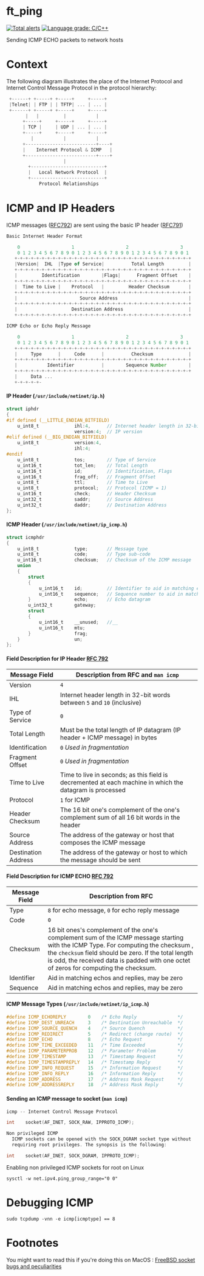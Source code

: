 # ft_ping
[![Total alerts](https://img.shields.io/lgtm/alerts/g/grumbach/ft_ping.svg?logo=lgtm&logoWidth=18)](https://lgtm.com/projects/g/grumbach/ft_ping/alerts/) [![Language grade: C/C++](https://img.shields.io/lgtm/grade/cpp/g/grumbach/ft_ping.svg?logo=lgtm&logoWidth=18)](https://lgtm.com/projects/g/grumbach/ft_ping/context:cpp)


Sending ICMP ECHO packets to network hosts

# Context

The following diagram illustrates the place of the Internet Protocol
and Internet Control Message Protocol in the protocol hierarchy:

```c
 +------+ +-----+ +-----+     +-----+
 |Telnet| | FTP | | TFTP| ... | ... |
 +------+ +-----+ +-----+     +-----+
       |   |         |           |
      +-----+     +-----+     +-----+
      | TCP |     | UDP | ... | ... |
      +-----+     +-----+     +-----+
         |           |           |
      +--------------------------+----+
      |    Internet Protocol & ICMP   |
      +--------------------------+----+
                     |
        +---------------------------+
        |   Local Network Protocol  |
        +---------------------------+
            Protocol Relationships
```

# ICMP and IP Headers

ICMP messages ([RFC792](https://tools.ietf.org/html/rfc792)) are sent using the basic IP header ([RFC791](https://tools.ietf.org/html/rfc791))

```js
Basic Internet Header Format

    0                   1                   2                   3
    0 1 2 3 4 5 6 7 8 9 0 1 2 3 4 5 6 7 8 9 0 1 2 3 4 5 6 7 8 9 0 1
   +-+-+-+-+-+-+-+-+-+-+-+-+-+-+-+-+-+-+-+-+-+-+-+-+-+-+-+-+-+-+-+-+
   |Version|  IHL  |Type of Service|          Total Length         |
   +-+-+-+-+-+-+-+-+-+-+-+-+-+-+-+-+-+-+-+-+-+-+-+-+-+-+-+-+-+-+-+-+
   |         Identification        |Flags|      Fragment Offset    |
   +-+-+-+-+-+-+-+-+-+-+-+-+-+-+-+-+-+-+-+-+-+-+-+-+-+-+-+-+-+-+-+-+
   |  Time to Live |    Protocol   |         Header Checksum       |
   +-+-+-+-+-+-+-+-+-+-+-+-+-+-+-+-+-+-+-+-+-+-+-+-+-+-+-+-+-+-+-+-+
   |                       Source Address                          |
   +-+-+-+-+-+-+-+-+-+-+-+-+-+-+-+-+-+-+-+-+-+-+-+-+-+-+-+-+-+-+-+-+
   |                    Destination Address                        |
   +-+-+-+-+-+-+-+-+-+-+-+-+-+-+-+-+-+-+-+-+-+-+-+-+-+-+-+-+-+-+-+-+

ICMP Echo or Echo Reply Message

    0                   1                   2                   3
    0 1 2 3 4 5 6 7 8 9 0 1 2 3 4 5 6 7 8 9 0 1 2 3 4 5 6 7 8 9 0 1
   +-+-+-+-+-+-+-+-+-+-+-+-+-+-+-+-+-+-+-+-+-+-+-+-+-+-+-+-+-+-+-+-+
   |     Type      |     Code      |          Checksum             |
   +-+-+-+-+-+-+-+-+-+-+-+-+-+-+-+-+-+-+-+-+-+-+-+-+-+-+-+-+-+-+-+-+
   |           Identifier          |        Sequence Number        |
   +-+-+-+-+-+-+-+-+-+-+-+-+-+-+-+-+-+-+-+-+-+-+-+-+-+-+-+-+-+-+-+-+
   |     Data ...
   +-+-+-+-+-
```

#### IP Header (```/usr/include/netinet/ip.h```)

```c
struct iphdr
{
#if defined (__LITTLE_ENDIAN_BITFIELD)
    u_int8_t             ihl:4,      // Internet header length in 32-bit words
                         version:4;  // IP version
#elif defined (__BIG_ENDIAN_BITFIELD)
    u_int8_t             version:4,
                         ihl:4;
#endif
    u_int8_t             tos;        // Type of Service
    u_int16_t            tot_len;    // Total Length
    u_int16_t            id;         // Identification, Flags
    u_int16_t            frag_off;   // Fragment Offset
    u_int8_t             ttl;        // Time to Live
    u_int8_t             protocol;   // Protocol (ICMP = 1)
    u_int16_t            check;      // Header Checksum
    u_int32_t            saddr;      // Source Address
    u_int32_t            daddr;      // Destination Address
};
```

#### ICMP Header (```/usr/include/netinet/ip_icmp.h```)

```c
struct icmphdr
{
    u_int8_t             type;       // Message type
    u_int8_t             code;       // Type sub-code
    u_int16_t            checksum;   // Checksum of the ICMP message
    union
    {
        struct
        {
            u_int16_t    id;         // Identifier to aid in matching echos
            u_int16_t    sequence;   // Sequence number to aid in matching echos
        }                echo;       // Echo datagram
        u_int32_t        gateway;
        struct
        {
            u_int16_t    __unused;   //__
            u_int16_t    mtu;
        }                frag;
    }                    un;
};
```

#### Field Description for IP Header [RFC 792](https://tools.ietf.org/html/rfc792)

| Message Field      | Description from RFC and ```man icmp```                 |
|--------------------|---------------------------------------------------------|
| Version            | ```4```                                                 |
| IHL                | Internet header length in 32-bit words between ```5``` and ```10``` (inclusive) |
| Type of Service    | ```0```                                                 |
| Total Length       | Must be the total length of IP datagram (IP header + ICMP message) in bytes |
| Identification     | ```0``` *Used in fragmentation*                         |
| Fragment Offset    | ```0``` *Used in fragmentation*                         |
| Time to Live       | Time to live in seconds; as this field is decremented at each machine in which the datagram is processed |
| Protocol           | ```1``` for ICMP                                        |
| Header Checksum    | The 16 bit one's complement of the one's complement sum of all 16 bit words in the header |
| Source Address     | The address of the gateway or host that composes the ICMP message |
| Destination Address| The address of the gateway or host to which the message should be sent |

#### Field Description for ICMP ECHO [RFC 792](https://tools.ietf.org/html/rfc792)

| Message Field  | Description from RFC                                     |
|----------------|----------------------------------------------------------|
| Type           | ```8``` for echo message, ```0``` for echo reply message |
| Code           | ```0```                                                  |
| Checksum       | 16 bit ones's complement of the one's complement sum of the ICMP message starting with the ICMP Type. For computing the checksum , the ```checksum``` field should be zero. If the total length is odd, the received data is padded with one octet of zeros for computing the checksum. |
| Identifier     | Aid in matching echos and replies, may be zero           |
| Sequence       | Aid in matching echos and replies, may be zero           |

#### ICMP Message Types (```/usr/include/netinet/ip_icmp.h```)

```c
#define ICMP_ECHOREPLY        0    /* Echo Reply               */
#define ICMP_DEST_UNREACH     3    /* Destination Unreachable  */
#define ICMP_SOURCE_QUENCH    4    /* Source Quench            */
#define ICMP_REDIRECT         5    /* Redirect (change route)  */
#define ICMP_ECHO             8    /* Echo Request             */
#define ICMP_TIME_EXCEEDED    11   /* Time Exceeded            */
#define ICMP_PARAMETERPROB    12   /* Parameter Problem        */
#define ICMP_TIMESTAMP        13   /* Timestamp Request        */
#define ICMP_TIMESTAMPREPLY   14   /* Timestamp Reply          */
#define ICMP_INFO_REQUEST     15   /* Information Request      */
#define ICMP_INFO_REPLY       16   /* Information Reply        */
#define ICMP_ADDRESS          17   /* Address Mask Request     */
#define ICMP_ADDRESSREPLY     18   /* Address Mask Reply       */
```

#### Sending an ICMP message to socket (```man icmp```)

```c
icmp -- Internet Control Message Protocol

int    socket(AF_INET, SOCK_RAW, IPPROTO_ICMP);

Non privileged ICMP
  ICMP sockets can be opened with the SOCK_DGRAM socket type without
  requiring root privileges. The synopsis is the following:

int    socket(AF_INET, SOCK_DGRAM, IPPROTO_ICMP);
```

Enabling non privileged ICMP sockets for root on Linux

```
sysctl -w net.ipv4.ping_group_range="0 0"
```

# Debugging ICMP

```
sudo tcpdump -vnn -e icmp[icmptype] == 8
```

# Footnotes

You might want to read this if you're doing this on MacOS : [FreeBSD socket bugs and peculiarities](http://cseweb.ucsd.edu/~braghava/notes/freebsd-sockets.txt)
